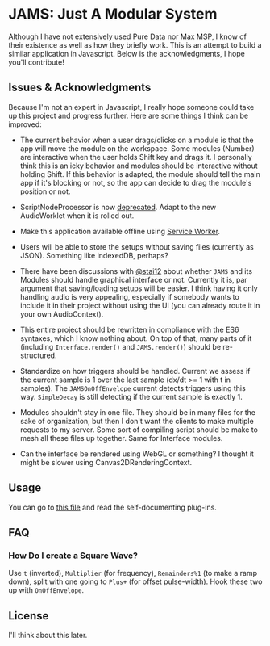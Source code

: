 JAMS: Just A Modular System
====

Although I have not extensively used Pure Data nor Max MSP, I know of their existence as well as how they briefly work. This is an attempt to build a similar application in Javascript. Below is the acknowledgments, I hope you'll contribute!

## Issues & Acknowledgments

Because I'm not an expert in Javascript, I really hope someone could take up this project and progress further. Here are some things I think can be improved:

* The current behavior when a user drags/clicks on a module is that the app will move the module on the workspace. Some modules (Number) are interactive when the user holds Shift key and drags it. I personally think this is an icky behavior and modules should be interactive without holding Shift. If this behavior is adapted, the module should tell the main app if it's blocking or not, so the app can decide to drag the module's position or not.

* ScriptNodeProcessor is now [deprecated](https://webaudio.github.io/web-audio-api/#the-scriptprocessornode-interface---deprecated). Adapt to the new AudioWorklet when it is rolled out.

* Make this application available offline using [Service Worker](https://developer.mozilla.org/en-US/docs/Web/API/Service_Worker_API).

* Users will be able to store the setups without saving files (currently as JSON). Something like indexedDB, perhaps?

* There have been discussions with [@stai12](https://github.com/stai12) about whether `JAMS` and its Modules should handle graphical interface or not. Currently it is, par argument that saving/loading setups will be easier. I think having it only handling audio is very appealing, especially if somebody wants to include it in their project without using the UI (you can already route it in your own AudioContext).

* This entire project should be rewritten in compliance with the ES6 syntaxes, which I know nothing about. On top of that, many parts of it (including `Interface.render()` and `JAMS.render()`) should be re-structured.

* Standardize on how triggers should be handled. Current we assess if the current sample is 1 over the last sample (dx/dt >= 1 with t in samples). The `JAMSOnOffEnvelope` current detects triggers using this way. `SimpleDecay` is still detecting if the current sample is exactly 1.

* Modules shouldn't stay in one file. They should be in many files for the sake of organization, but then I don't want the clients to make multiple requests to my server. Some sort of compiling script should be make to mesh all these files up together. Same for Interface modules.

* Can the interface be rendered using WebGL or something? I thought it might be slower using Canvas2DRenderingContext.

## Usage

You can go to [this file](lib/jams.plugins.js) and read the self-documenting plug-ins.

## FAQ

### How Do I create a Square Wave?

Use `t` (inverted), `Multiplier` (for frequency), `Remainders%1` (to make a ramp down), split with one going to `Plus+` (for offset pulse-width). Hook these two up with `OnOffEnvelope`. 

## License

I'll think about this later. 